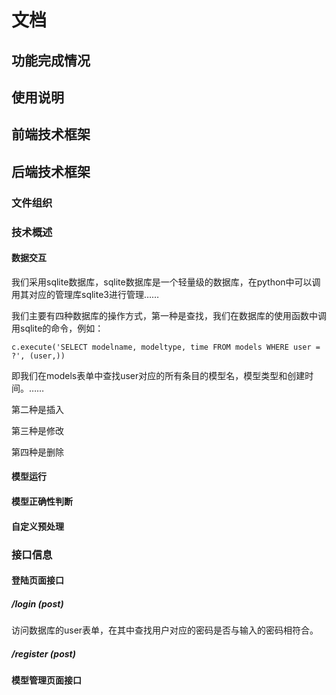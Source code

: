 # 文档

## 功能完成情况



## 使用说明



## 前端技术框架



## 后端技术框架

### 文件组织



### 技术概述

#### 数据交互

我们采用sqlite数据库，sqlite数据库是一个轻量级的数据库，在python中可以调用其对应的管理库sqlite3进行管理……

我们主要有四种数据库的操作方式，第一种是查找，我们在数据库的使用函数中调用sqlite的命令，例如：

~~~
c.execute('SELECT modelname, modeltype, time FROM models WHERE user = ?', (user,))
~~~

即我们在models表单中查找user对应的所有条目的模型名，模型类型和创建时间。……

第二种是插入

第三种是修改

第四种是删除

#### 模型运行

#### 模型正确性判断

#### 自定义预处理

### 接口信息

#### 登陆页面接口

##### /login (post)

访问数据库的user表单，在其中查找用户对应的密码是否与输入的密码相符合。

##### /register (post)

#### 模型管理页面接口